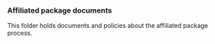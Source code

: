 ### Affiliated package documents

This folder holds documents and policies about the affiliated package process.
